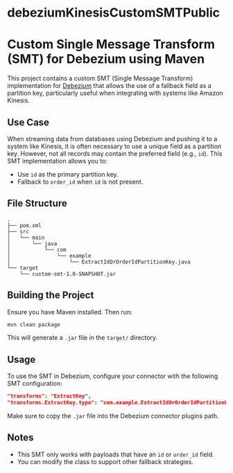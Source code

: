 # debeziumKinesisCustomSMTPublic

# Custom Single Message Transform (SMT) for Debezium using Maven

This project contains a custom SMT (Single Message Transform) implementation for [Debezium](https://debezium.io/) that allows the use of a fallback field as a partition key, particularly useful when integrating with systems like Amazon Kinesis.

## Use Case

When streaming data from databases using Debezium and pushing it to a system like Kinesis, it is often necessary to use a unique field as a partition key. However, not all records may contain the preferred field (e.g., `id`). This SMT implementation allows you to:

- Use `id` as the primary partition key.
- Fallback to `order_id` when `id` is not present.

## File Structure

```
.
├── pom.xml
├── src
│   └── main
│       └── java
│           └── com
│               └── example
│                   └── ExtractIdOrOrderIdPartitionKey.java
└── target
    └── custom-smt-1.0-SNAPSHOT.jar
```

## Building the Project

Ensure you have Maven installed. Then run:

```bash
mvn clean package
```

This will generate a `.jar` file in the `target/` directory.

## Usage

To use the SMT in Debezium, configure your connector with the following SMT configuration:

```json
"transforms": "ExtractKey",
"transforms.ExtractKey.type": "com.example.ExtractIdOrOrderIdPartitionKey",
```

Make sure to copy the `.jar` file into the Debezium connector plugins path.

## Notes

- This SMT only works with payloads that have an `id` or `order_id` field.
- You can modify the class to support other fallback strategies.
